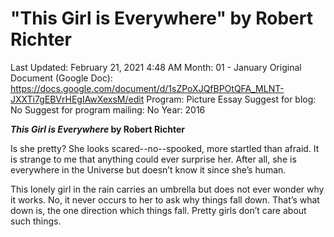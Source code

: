# "This Girl is Everywhere" by Robert Richter

Last Updated: February 21, 2021 4:48 AM
Month: 01 - January
Original Document (Google Doc): https://docs.google.com/document/d/1sZPoXJQfBPOtQFA_MLNT-JXXTi7gEBVrHEgIAwXexsM/edit
Program: Picture Essay
Suggest for blog: No
Suggest for program mailing: No
Year: 2016

***This Girl is Everywhere* by Robert Richter**

Is she pretty? She looks scared--no--spooked, more startled than afraid. It is strange to me that anything could ever surprise her. After all, she is everywhere in the Universe but doesn’t know it since she’s human.

This lonely girl in the rain carries an umbrella but does not ever wonder why it works. No, it never occurs to her to ask why things fall down. That’s what down is, the one direction which things fall. Pretty girls don’t care about such things.